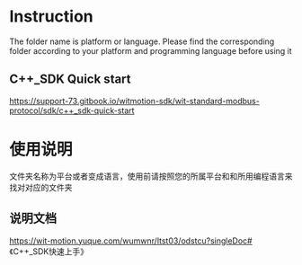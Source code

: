 # Instruction

The folder name is platform or language. Please find the corresponding folder according to your platform and programming language before using it

## C++_SDK Quick start

https://support-73.gitbook.io/witmotion-sdk/wit-standard-modbus-protocol/sdk/c++_sdk-quick-start

# 使用说明

文件夹名称为平台或者变成语言，使用前请按照您的所属平台和和所用编程语言来找对对应的文件夹

## 说明文档

https://wit-motion.yuque.com/wumwnr/ltst03/odstcu?singleDoc# 《C++_SDK快速上手》
